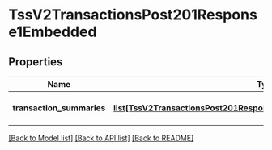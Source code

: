 # TssV2TransactionsPost201Response1Embedded

## Properties
Name | Type | Description | Notes
------------ | ------------- | ------------- | -------------
**transaction_summaries** | [**list[TssV2TransactionsPost201Response1EmbeddedTransactionSummaries]**](TssV2TransactionsPost201Response1EmbeddedTransactionSummaries.md) | transaction search summary | [optional] 

[[Back to Model list]](../README.md#documentation-for-models) [[Back to API list]](../README.md#documentation-for-api-endpoints) [[Back to README]](../README.md)



